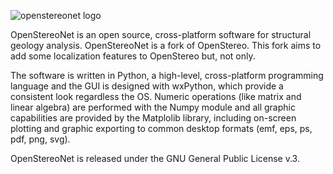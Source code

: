 ![openstereonet logo](http://www.igc.usp.br/uploads/pics/openstereo_icon_01.png)

OpenStereoNet is an open source, cross-platform software for structural geology analysis.
OpenStereoNet is a fork of OpenStereo. This fork aims to add some localization features to OpenStereo but, not only.

The software is written in Python, a high-level, cross-platform programming language and 
the GUI is designed with wxPython, which provide a consistent look regardless the OS. 
Numeric operations (like matrix and linear algebra) are performed with the Numpy module and 
all graphic capabilities are provided by the Matplolib library, including on-screen plotting and 
graphic exporting to common desktop formats (emf, eps, ps, pdf, png, svg).

OpenStereoNet is released under the GNU General Public License v.3.


